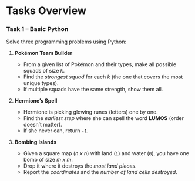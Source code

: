 # **Tasks Overview**

### **Task 1 – Basic Python**

Solve three programming problems using Python:

1. **Pokémon Team Builder**  
   - From a given list of Pokémon and their types, make all possible squads of size *k*.  
   - Find the *strongest squad* for each *k* (the one that covers the most unique types).  
   - If multiple squads have the same strength, show them all.

2. **Hermione’s Spell**  
   - Hermione is picking glowing runes (letters) one by one.  
   - Find the *earliest step* where she can spell the word **LUMOS** (order doesn’t matter).  
   - If she never can, return `-1`.

3. **Bombing Islands**  
   - Given a square map (*n x n*) with land (`1`) and water (`0`), you have one bomb of size *m x m*.  
   - Drop it where it destroys the *most land pieces*.  
   - Report the *coordinates* and the *number of land cells destroyed*.
